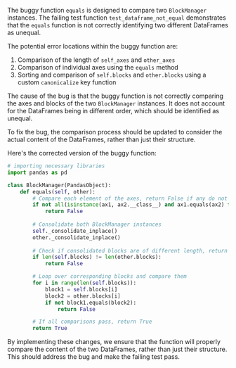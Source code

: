 The buggy function `equals` is designed to compare two `BlockManager` instances. The failing test function `test_dataframe_not_equal` demonstrates that the `equals` function is not correctly identifying two different DataFrames as unequal.

The potential error locations within the buggy function are:
1. Comparison of the length of `self_axes` and `other_axes`
2. Comparison of individual axes using the `equals` method
3. Sorting and comparison of `self.blocks` and `other.blocks` using a custom `canonicalize` key function

The cause of the bug is that the buggy function is not correctly comparing the axes and blocks of the two `BlockManager` instances. It does not account for the DataFrames being in different order, which should be identified as unequal.

To fix the bug, the comparison process should be updated to consider the actual content of the DataFrames, rather than just their structure.

Here's the corrected version of the buggy function:

```python
# importing necessary libraries
import pandas as pd

class BlockManager(PandasObject):
    def equals(self, other):
        # Compare each element of the axes, return False if any do not match
        if not all(isinstance(ax1, ax2.__class__) and ax1.equals(ax2) for ax1, ax2 in zip(self.axes, other.axes)):
            return False
        
        # Consolidate both BlockManager instances
        self._consolidate_inplace()
        other._consolidate_inplace()
        
        # Check if consolidated blocks are of different length, return False if they are
        if len(self.blocks) != len(other.blocks):
            return False

        # Loop over corresponding blocks and compare them
        for i in range(len(self.blocks)):
            block1 = self.blocks[i]
            block2 = other.blocks[i]
            if not block1.equals(block2):
                return False

        # If all comparisons pass, return True
        return True
```

By implementing these changes, we ensure that the function will properly compare the content of the two DataFrames, rather than just their structure. This should address the bug and make the failing test pass.